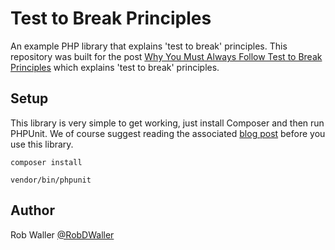# Test to Break Principles

An example PHP library that explains 'test to break' principles. This repository was built for the post [Why You Must Always Follow Test to Break Principles](http://rbrt.wllr.info/2018/01/15/why-you-must-test-to-break.html) which explains 'test to break' principles.

## Setup

This library is very simple to get working, just install Composer and then run PHPUnit. We of course suggest reading the associated [blog post](http://rbrt.wllr.info/2018/01/15/why-you-must-test-to-break.html) before you use this library.

```shell
composer install

vendor/bin/phpunit
```

## Author
Rob Waller
[@RobDWaller](https://twitter.com/RobDWaller)
